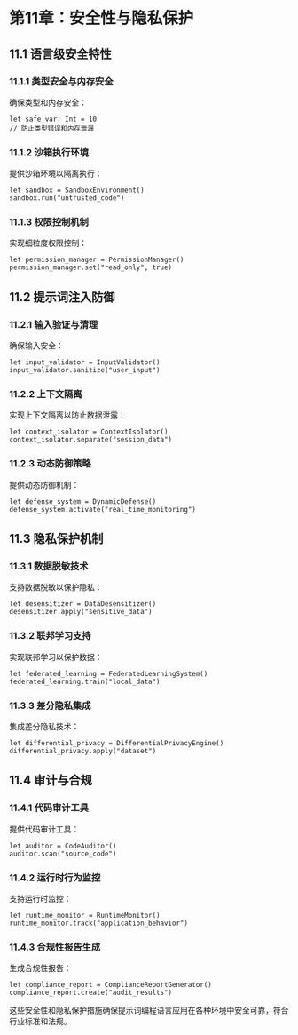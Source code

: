 # 第11章：安全性与隐私保护

## 11.1 语言级安全特性

### 11.1.1 类型安全与内存安全

确保类型和内存安全：

```plaintext
let safe_var: Int = 10
// 防止类型错误和内存泄漏
```

### 11.1.2 沙箱执行环境

提供沙箱环境以隔离执行：

```plaintext
let sandbox = SandboxEnvironment()
sandbox.run("untrusted_code")
```

### 11.1.3 权限控制机制

实现细粒度权限控制：

```plaintext
let permission_manager = PermissionManager()
permission_manager.set("read_only", true)
```

## 11.2 提示词注入防御

### 11.2.1 输入验证与清理

确保输入安全：

```plaintext
let input_validator = InputValidator()
input_validator.sanitize("user_input")
```

### 11.2.2 上下文隔离

实现上下文隔离以防止数据泄露：

```plaintext
let context_isolator = ContextIsolator()
context_isolator.separate("session_data")
```

### 11.2.3 动态防御策略

提供动态防御机制：

```plaintext
let defense_system = DynamicDefense()
defense_system.activate("real_time_monitoring")
```

## 11.3 隐私保护机制

### 11.3.1 数据脱敏技术

支持数据脱敏以保护隐私：

```plaintext
let desensitizer = DataDesensitizer()
desensitizer.apply("sensitive_data")
```

### 11.3.2 联邦学习支持

实现联邦学习以保护数据：

```plaintext
let federated_learning = FederatedLearningSystem()
federated_learning.train("local_data")
```

### 11.3.3 差分隐私集成

集成差分隐私技术：

```plaintext
let differential_privacy = DifferentialPrivacyEngine()
differential_privacy.apply("dataset")
```

## 11.4 审计与合规

### 11.4.1 代码审计工具

提供代码审计工具：

```plaintext
let auditor = CodeAuditor()
auditor.scan("source_code")
```

### 11.4.2 运行时行为监控

支持运行时监控：

```plaintext
let runtime_monitor = RuntimeMonitor()
runtime_monitor.track("application_behavior")
```

### 11.4.3 合规性报告生成

生成合规性报告：

```plaintext
let compliance_report = ComplianceReportGenerator()
compliance_report.create("audit_results")
```

这些安全性和隐私保护措施确保提示词编程语言应用在各种环境中安全可靠，符合行业标准和法规。